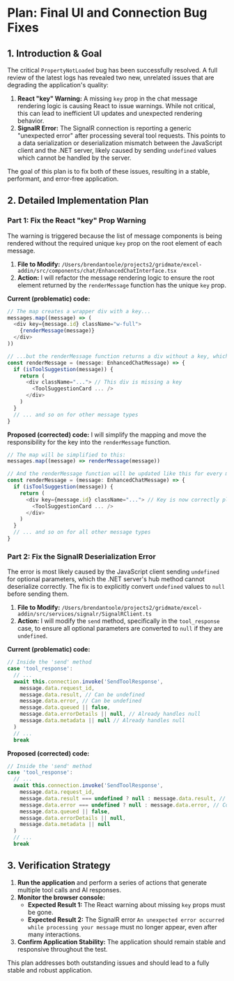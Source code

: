 # Plan: Final UI and Connection Bug Fixes

## 1. Introduction & Goal

The critical `PropertyNotLoaded` bug has been successfully resolved. A full review of the latest logs has revealed two new, unrelated issues that are degrading the application's quality:

1.  **React "key" Warning:** A missing `key` prop in the chat message rendering logic is causing React to issue warnings. While not critical, this can lead to inefficient UI updates and unexpected rendering behavior.
2.  **SignalR Error:** The SignalR connection is reporting a generic "unexpected error" after processing several tool requests. This points to a data serialization or deserialization mismatch between the JavaScript client and the .NET server, likely caused by sending `undefined` values which cannot be handled by the server.

The goal of this plan is to fix both of these issues, resulting in a stable, performant, and error-free application.

## 2. Detailed Implementation Plan

### Part 1: Fix the React "key" Prop Warning

The warning is triggered because the list of message components is being rendered without the required unique `key` prop on the root element of each message.

1.  **File to Modify:** `/Users/brendantoole/projects2/gridmate/excel-addin/src/components/chat/EnhancedChatInterface.tsx`
2.  **Action:** I will refactor the message rendering logic to ensure the root element returned by the `renderMessage` function has the unique `key` prop.

**Current (problematic) code:**
```typescript
// The map creates a wrapper div with a key...
messages.map((message) => (
  <div key={message.id} className="w-full">
    {renderMessage(message)}
  </div>
))

// ...but the renderMessage function returns a div without a key, which is the actual root of the component being rendered in the list.
const renderMessage = (message: EnhancedChatMessage) => {
  if (isToolSuggestion(message)) {
    return (
      <div className="..."> // This div is missing a key
        <ToolSuggestionCard ... />
      </div>
    )
  }
  // ... and so on for other message types
}
```

**Proposed (corrected) code:**
I will simplify the mapping and move the responsibility for the key into the `renderMessage` function.

```typescript
// The map will be simplified to this:
messages.map((message) => renderMessage(message))

// And the renderMessage function will be updated like this for every message type:
const renderMessage = (message: EnhancedChatMessage) => {
  if (isToolSuggestion(message)) {
    return (
      <div key={message.id} className="..."> // Key is now correctly placed
        <ToolSuggestionCard ... />
      </div>
    )
  }
  // ... and so on for all other message types
}
```

### Part 2: Fix the SignalR Deserialization Error

The error is most likely caused by the JavaScript client sending `undefined` for optional parameters, which the .NET server's hub method cannot deserialize correctly. The fix is to explicitly convert `undefined` values to `null` before sending them.

1.  **File to Modify:** `/Users/brendantoole/projects2/gridmate/excel-addin/src/services/signalr/SignalRClient.ts`
2.  **Action:** I will modify the `send` method, specifically in the `tool_response` case, to ensure all optional parameters are converted to `null` if they are `undefined`.

**Current (problematic) code:**
```typescript
// Inside the 'send' method
case 'tool_response':
  // ...
  await this.connection.invoke('SendToolResponse', 
    message.data.request_id, 
    message.data.result, // Can be undefined
    message.data.error, // Can be undefined
    message.data.queued || false,
    message.data.errorDetails || null, // Already handles null
    message.data.metadata || null // Already handles null
  )
  // ...
  break
```

**Proposed (corrected) code:**
```typescript
// Inside the 'send' method
case 'tool_response':
  // ...
  await this.connection.invoke('SendToolResponse', 
    message.data.request_id, 
    message.data.result === undefined ? null : message.data.result, // Correctly sends null
    message.data.error === undefined ? null : message.data.error, // Correctly sends null
    message.data.queued || false,
    message.data.errorDetails || null,
    message.data.metadata || null
  )
  // ...
  break
```

## 3. Verification Strategy

1.  **Run the application** and perform a series of actions that generate multiple tool calls and AI responses.
2.  **Monitor the browser console:**
    - **Expected Result 1:** The React warning about missing `key` props must be gone.
    - **Expected Result 2:** The SignalR error `An unexpected error occurred while processing your message` must no longer appear, even after many interactions.
3.  **Confirm Application Stability:** The application should remain stable and responsive throughout the test.

This plan addresses both outstanding issues and should lead to a fully stable and robust application.
